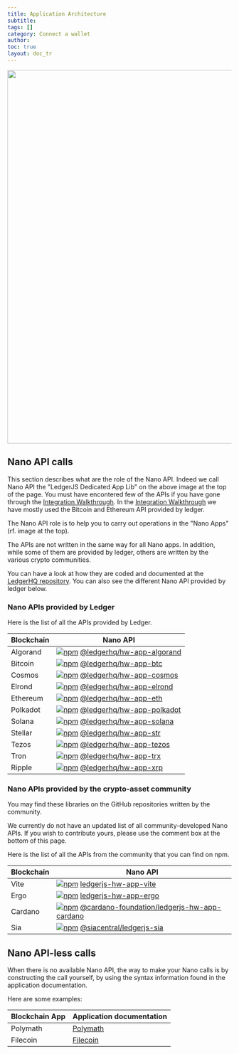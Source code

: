 ```yaml
---
title: Application Architecture
subtitle:
tags: []
category: Connect a wallet
author:
toc: true
layout: doc_tr
---
```



<!-- ------------- Image ------------- -->
<div style="text-align:center">
<img width="840" src="../images/application-architecture.png" ></div>
<!-- --------------------------------- -->

## Nano API calls

This section describes what are the role of the Nano API.
Indeed we call Nano API the "LedgerJS Dedicated App Lib" on the above image at the top of the page.
You must have encontered few of the APIs if you have gone through the <a href='../web-integration'>Integration Walkthrough</a>.
In the <a href='../web-integration'>Integration Walkthrough</a> we have mostly used the Bitcoin and Ethereum API provided by ledger.

The Nano API role is to help you to carry out operations in the "Nano Apps" (rf. image at the top).

The APIs are not written in the same way for all Nano apps. In addition, while some of them are provided by ledger, others are written by the various crypto communities.

You can have a look at how they are coded and documented at the <a href='https://github.com/LedgerHQ/ledgerjs'>LedgerHQ repository</a>.
You can also see the different Nano API provided by ledger below.

### Nano APIs provided by Ledger

Here is the list of all the APIs provided by Ledger.

| Blockchain | Nano API |
|-------------|--------------|
|Algorand | [![npm](https://img.shields.io/npm/v/@ledgerhq/hw-app-algorand.svg)](https://www.npmjs.com/package/@ledgerhq/hw-app-algorand) [@ledgerhq/hw-app-algorand](https://github.com/LedgerHQ/ledgerjs/tree/master/packages/hw-app-algorand)   |
|Bitcoin | [![npm](https://img.shields.io/npm/v/@ledgerhq/hw-app-btc.svg)](https://www.npmjs.com/package/@ledgerhq/hw-app-btc) [@ledgerhq/hw-app-btc](https://github.com/LedgerHQ/ledgerjs/tree/master/packages/hw-app-btc)   |
|Cosmos | [![npm](https://img.shields.io/npm/v/@ledgerhq/hw-app-cosmos.svg)](https://www.npmjs.com/package/@ledgerhq/hw-app-cosmos) [@ledgerhq/hw-app-cosmos](https://github.com/LedgerHQ/ledgerjs/tree/master/packages/hw-app-cosmos)   |
|Elrond | [![npm](https://img.shields.io/npm/v/@ledgerhq/hw-app-elrond.svg)](https://www.npmjs.com/package/@ledgerhq/hw-app-elrond) [@ledgerhq/hw-app-elrond](https://github.com/LedgerHQ/ledgerjs/tree/master/packages/hw-app-elrond)   |
|Ethereum | [![npm](https://img.shields.io/npm/v/@ledgerhq/hw-app-eth.svg)](https://www.npmjs.com/package/@ledgerhq/hw-app-eth) [@ledgerhq/hw-app-eth](https://github.com/LedgerHQ/ledgerjs/tree/master/packages/hw-app-eth)   |
|Polkadot | [![npm](https://img.shields.io/npm/v/@ledgerhq/hw-app-polkadot.svg)](https://www.npmjs.com/package/@ledgerhq/hw-app-polkadot) [@ledgerhq/hw-app-polkadot](https://github.com/LedgerHQ/ledgerjs/tree/master/packages/hw-app-polkadot)   |
|Solana | [![npm](https://img.shields.io/npm/v/@ledgerhq/hw-app-solana.svg)](https://www.npmjs.com/package/@ledgerhq/hw-app-solana) [@ledgerhq/hw-app-solana](https://github.com/LedgerHQ/ledgerjs/tree/master/packages/hw-app-solana)   |
|Stellar | [![npm](https://img.shields.io/npm/v/@ledgerhq/hw-app-str.svg)](https://www.npmjs.com/package/@ledgerhq/hw-app-str) [@ledgerhq/hw-app-str](https://github.com/LedgerHQ/ledgerjs/tree/master/packages/hw-app-str)   |
|Tezos | [![npm](https://img.shields.io/npm/v/@ledgerhq/hw-app-tezos.svg)](https://www.npmjs.com/package/@ledgerhq/hw-app-tezos) [@ledgerhq/hw-app-tezos](https://github.com/LedgerHQ/ledgerjs/tree/master/packages/hw-app-tezos)   |
|Tron | [![npm](https://img.shields.io/npm/v/@ledgerhq/hw-app-trx.svg)](https://www.npmjs.com/package/@ledgerhq/hw-app-trx) [@ledgerhq/hw-app-trx](https://github.com/LedgerHQ/ledgerjs/tree/master/packages/hw-app-trx)   |
|Ripple | [![npm](https://img.shields.io/npm/v/@ledgerhq/hw-app-xrp.svg)](https://www.npmjs.com/package/@ledgerhq/hw-app-xrp) [@ledgerhq/hw-app-xrp](https://github.com/LedgerHQ/ledgerjs/tree/master/packages/hw-app-xrp)   |


### Nano APIs provided by the crypto-asset community

You may find these libraries on the GitHub repositories written by the community.

We currently do not have an updated list of all community-developed Nano APIs. If you wish to contribute yours, please use the comment box at the bottom of this page.

Here is the list of all the APIs from the community that you can find on npm.

| Blockchain | Nano API |
|-------------|--------------|
|Vite | [![npm](https://img.shields.io/npm/v/@vite/ledgerjs-hw-app-vite.svg)](https://www.npmjs.com/package/@vite/ledgerjs-hw-app-vite) [ledgerjs-hw-app-vite](https://github.com/vitelabs/ledgerjs-hw-app-vite)   |
|Ergo | [![npm](https://img.shields.io/npm/v/ledgerjs-hw-app-ergo.svg)](https://www.npmjs.com/package/ledgerjs-hw-app-ergo) [ledgerjs-hw-app-ergo](https://github.com/tesseract-one/ledger-app-ergo)   |
|Cardano | [![npm](https://img.shields.io/npm/v/@cardano-foundation/ledgerjs-hw-app-cardano.svg)](https://www.npmjs.com/package/@cardano-foundation/ledgerjs-hw-app-cardano) [@cardano-foundation/ledgerjs-hw-app-cardano](https://github.com/cardano-foundation/ledger-app-cardano)   |
|Sia | [![npm](https://img.shields.io/npm/v/@siacentral/ledgerjs-sia.svg)](https://www.npmjs.com/package/@siacentral/ledgerjs-sia) [@siacentral/ledgerjs-sia](https://github.com/siacentral/ledgerjs-sia)   |

## Nano API-less calls

When there is no available Nano API, the way to make your Nano calls is by constructing the call yourself, by using the syntax information found in the application documentation.

Here are some examples:

| Blockchain App | Application documentation |
|-------------|--------------| 
| Polymath | [Polymath](https://github.com/LedgerHQ/app-polymesh/blob/master/docs/APDUSPEC.md) | 
| Filecoin | [Filecoin](https://github.com/LedgerHQ/app-filecoin/blob/master/docs/APDUSPEC.md) | 

